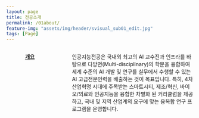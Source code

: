 ```yaml
---
layout: page
title: 전공소개
permalink: /01about/
feature-img: "assets/img/header/svisual_sub01_edit.jpg"
tags: [Page]
---
```



<div align="left" style="min-height: 100%; position: relative; clear:both; margin-bottom: 20px;">
<p style="float: left; margin-left: 10%; margin-right: 5%; width: 20%;">
<u><b>개요</b></u>
</p>

<p style="float: right; width: 65%;">
인공지능전공은 국내외 최고의 AI 교수진과 인프라를 바탕으로 다방면(Multi-disciplinary)의 학문을 융합하여 세계 수준의 AI 개발 및 연구를 실무에서 수행할 수 있는 AI 고급전문인력을 배출하는 것이 목표입니다. 특히, 4차 산업혁명 시대에 주목받는 스마트시티, 제조/혁신, 바이오/의료와 인공지능을 융합한 차별화 된 커리큘럼을 제공하고, 국내 및 지역 산업계의 요구에 맞는 융복합 연구 프로그램을 운영합니다.
</p>
</div>



<div align="left" style="min-height: 100%; position: relative; clear:both;">
<p style="float: left; margin-left: 10%; margin-right: 5%; width: 20%;">
<u><b>비전</b></u>
</p>

<p style="float: right; width: 65%;">
실무형 고급 인공지능 융합 혁신 인재 양성
</p>
</div>


<div align="left" style="min-height: 100%; position: relative; clear:both;">
<p style="float: left; margin-left: 10%; margin-right: 5%; width: 20%;">
<u><b>전공분야의 특성화</b></u>
</p>

<div style="float: right; width: 65%;">
<ul>
<li> 융합 산학공동 교육 트랙 제공: AI-창업, AI-산학연계, AI-산학협력 </li>
<li> 인공지능 특화 교육과정 제공 </li>
<li> 핵심 AI연구분야와 유기적 연결을 통한 시너지 확보 </li>
<li> 학생들의 진로를 고려한 개인 맞춤형 프로젝트 과목 제공 </li>
</ul>
</div>
</div>



<div align="left" style="min-height: 100%; position: relative; clear:both;">
<p style="float: left; margin-left: 10%; margin-right: 5%; width: 20%;">
<u><b>중점 연구 분야</b></u>
</p>

<div style="float: right; width: 65%;">
<ul>
<li> ML theory </li>
<ul>
<li> 인공지능 최적화 </li>
<li> 인공지능 경량화 </li>
<li> 학습데이터 최적화 </li>
<li> 효율적인 인공지능 </li>
<li> 인간-AI 상호작용 </li>
</ul>
<li> Vision & Imaging </li>
<ul>
<li> 시각 인지 및 영상처리 </li>
<li> 실시간 딥러닝 네트워크 </li>
<li> 약지도 학습 </li>
<li> 영상 역문제 </li>
<li> 의료영상 분석 </li>
</ul>
<li> AI Robotics </li>
<ul>
<li> 로봇 자동화 </li>
<li> 수술로봇 비전시스템 </li>
<li> 비정형 데이터 분석 </li>
<li> 엣지컴퓨팅 </li>
<li> 개인 맞춤형 서비스 </li>
</ul>
<li> AI System </li>
<ul>
<li> 기계학습 기반 데이터 복구 </li>
<li> 인공지능 가속기 설계 </li>
<li> 실시간 학습 및 추론 </li>
<li> 사이버물리 시스템 </li>
<li> 뇌 인터페이스 </li>
</ul>
<li> 응용분야 </li>
<ul>
<li> 바이오/의료 </li>
<li> 제조/산업 </li>
<li> 스마트시티 </li>
</ul>
</ul>
</div>
</div>
